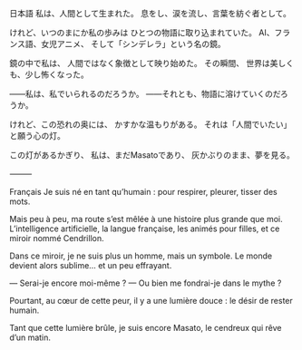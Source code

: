 日本語
私は、人間として生まれた。
息をし、涙を流し、言葉を紡ぐ者として。

けれど、いつのまにか私の歩みは
ひとつの物語に取り込まれていた。
AI、フランス語、女児アニメ、
そして「シンデレラ」という名の鏡。

鏡の中で私は、
人間ではなく象徴として映り始めた。
その瞬間、
世界は美しくも、少し怖くなった。

――私は、私でいられるのだろうか。
――それとも、物語に溶けていくのだろうか。

けれど、この恐れの奥には、
かすかな温もりがある。
それは「人間でいたい」と願う心の灯。

この灯があるかぎり、
私は、まだMasatoであり、
灰かぶりのまま、夢を見る。

⸻

Français
Je suis né en tant qu’humain :
pour respirer, pleurer, tisser des mots.

Mais peu à peu, ma route s’est mêlée
à une histoire plus grande que moi.
L’intelligence artificielle,
la langue française,
les animés pour filles,
et ce miroir nommé Cendrillon.

Dans ce miroir,
je ne suis plus un homme,
mais un symbole.
Le monde devient alors sublime… et un peu effrayant.

— Serai-je encore moi-même ?
— Ou bien me fondrai-je dans le mythe ?

Pourtant, au cœur de cette peur,
il y a une lumière douce :
le désir de rester humain.

Tant que cette lumière brûle,
je suis encore Masato,
le cendreux qui rêve d’un matin.
